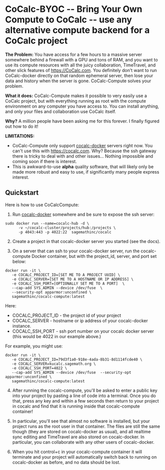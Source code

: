# CoCalc-BYOC -- Bring Your Own Compute to CoCalc -- use any alternative compute backend for a CoCalc project

**The Problem:** You have access for a few hours to a massive server somewhere behind a firewall with a GPU and tons of RAM, and you want to use its compute resources with all the juicy collaboration, TimeTravel, and other slick features of https://CoCalc.com. You definitely don't want to run CoCalc-docker directly on that random ephemeral server, then lose your data and history when the server is gone. CoCalc-Compute solves your problem.

**What it does:** CoCalc-Compute makes it possible to very easily use a CoCalc project, but with everything running as root with the compute environment on any computer you have access to. You can install anything, and only your files and collaboration use CoCalc itself.

**Why?** A million people have been asking me for this forever. I finally figured out how to do it!

**LIMITATIONS:** 
 - CoCalc-Compute only support [cocalc-docker](https://github.com/sagemathinc/cocalc-docker) servers right now. You can't use this with https://cocalc.com. Why? Because the ssh gateway there is tricky to deal with and other issues... Nothing impossible and coming soon if there is interest.
 - This is awkward-to-use **alpha** quality software, that will likely only be made more robust and easy to use, if significantly many people express interest.

## Quickstart

Here is how to use CoCalcCompute:

1. Run [cocalc-docker](https://github.com/sagemathinc/cocalc-docker) somewhere and be sure to expose the ssh server:

```
sudo docker run --name=cocalc-hub -d \
      -v ~/cocalc-cluster/projects/hub:/projects \
      -p 4043:443 -p 4022:22  sagemathinc/cocalc
```

2. Create a project in that cocalc-docker server you started (see the docs).

3. On a server that can ssh to your cocalc-docker server, run the cocalc-compute Docker container, but with the project_id, server, and port set below:

```
docker run -it \
   -e COCALC_PROJECT_ID=[SET ME TO A PROJECT UUID] \
   -e COCALC_SERVER=[SET ME TO A HOSTNAME OR IP ADDRESS] \
   -e COCALC_SSH_PORT=[OPTIONALLY SET ME TO A PORT]  \
   --cap-add SYS_ADMIN --device /dev/fuse  \
   --security-opt apparmor:unconfined \
   sagemathinc/cocalc-compute:latest
```

Here:

- COCALC_PROJECT_ID - the project id of your project
- COCALC_SERVER - hostname or ip address of your cocalc-docker instance.
- COCALC_SSH_PORT - ssh port number on your cocalc docker server (this would be 4022 in our example above.)

For example, you might use:

```
docker run -it \
   -e COCALC_PROJECT_ID=79d3f1a0-918e-4ada-8b31-8d1114fcde40 \
   -e COCALC_SERVER=kucalc.sagemath.org \
   -e COCALC_SSH_PORT=4022 \
   --cap-add SYS_ADMIN --device /dev/fuse  --security-opt apparmor:unconfined \
   sagemathinc/cocalc-compute:latest
```

4. After running the cocalc-compute, you'll be asked to enter a public key into your project by pasting a line of code into a terminal. Once you do that, press any key and within a few seconds then return to your project in cocalc and find that it is running inside that cocalc-compute container!

5. In particular, you'll see that almost no software is installed, but your project runs as the root user in that container. The files are still the same though (they are stored on cocalc-docker as usual), and all realtime sync editing and TimeTravel are also stored on cocalc-docker. In particular, you can collaborate with any other users of cocalc-docker.

6. When you hit control+c in your cocalc-compute container it will terminate and your project will automatically switch back to running on cocalc-docker as before, and no data should be lost.

